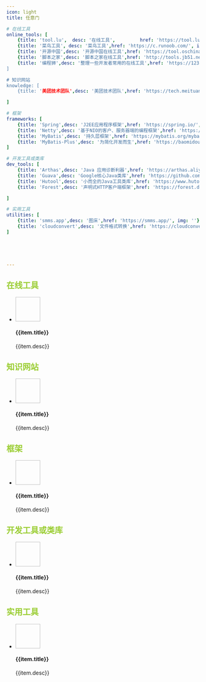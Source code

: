 ```yaml
---
icon: light
title: 任意门

# 在线工具
online_tools: [
    {title: 'tool.lu',  desc: '在线工具',         href: 'https://tool.lu/', img: 'https://tool.lu/favicon.ico'},
    {title: '菜鸟工具', desc: '菜鸟工具',href: 'https://c.runoob.com/', img: 'https://static.runoob.com/images/c-runoob-logo.ico'},
    {title: '开源中国',desc: '开源中国在线工具',href: 'https://tool.oschina.net/', img: 'https://tool.oschina.net/img/favicon.ico'},
    {title: '脚本之家',desc: '脚本之家在线工具',href: 'http://tools.jb51.net/', img: 'http://tools.jb51.net/favicon.ico'},
    {title: '编程狮',desc: '整理一些开发者常用的在线工具',href: 'https://123.w3cschool.cn/webtools', img: 'https://7n.w3cschool.cn/statics/images/favicon.ico''},
]

# 知识网站
knowledge: [
    {title: '美团技术团队',desc: '美团技术团队',href: 'https://tech.meituan.com/', img: 'https://awps-assets.meituan.net/mit/blog/v20190629/asset/icon/favicon.ico'},

]

# 框架
frameworks: [
    {title: 'Spring',desc: 'J2EE应用程序框架',href: 'https://spring.io/', img: 'https://spring.io/favicon.svg'},
    {title: 'Netty',desc: '基于NIO的客户、服务器端的编程框架',href: 'https://netty.io//', img: 'https://netty.io/images/favicon.ico'},
    {title: 'MyBatis',desc: '持久层框架',href: 'https://mybatis.org/mybatis-3/zh/index.html', img: 'http://www.mybatis.org/images/mybatis-logo.png'},
    {title: 'MyBatis-Plus',desc: '为简化开发而生',href: 'https://baomidou.com/', img: 'https://baomidou.com/img/favicon.ico'},
]

# 开发工具或类库
dev_tools: [
    {title: 'Arthas',desc: 'Java 应用诊断利器',href: 'https://arthas.aliyun.com/', img: 'https://arthas.aliyun.com/images/favicon.ico'},
    {title: 'Guava',desc: 'Google核心Java类库',href: 'https://github.com/google/guava', img: 'https://github.githubassets.com/favicons/favicon-dark.svg'},
    {title: 'Hutool',desc: '小而全的Java工具类库',href: 'https://www.hutool.cn/', img: 'https://www.hutool.cn/favicon.ico'},
    {title: 'Forest',desc: '声明式HTTP客户端框架',href: 'https://forest.dtflyx.com/', img: 'https://forest.dtflyx.com/img/logo.png'},

]

# 实用工具
utilities: [
    {title: 'smms.app',desc: '图床',href: 'https://smms.app/', img: ''},
    {title: 'cloudconvert',desc: '文件格式转换',href: 'https://cloudconvert.com/', img: 'https://cloudconvert.com/images/logo_flat_32.png'},
]





---
```


## <font color="yellowgreen">在线工具</font>
<body class="xbody">
    <ul class="project-list">
        <li v-for="item in $frontmatter.online_tools" class="project-list-item-wrap">
            <a class="clearfix project-list-item" style="max-width:100%;height:auto;" :href="item.href" >
                <div class="fl cover">
                    <img :src="item.img"  width="64" height="64">
                </div>
                <div class="info">
                    <h4 class="single-ellipsis info-title">{{item.title}}</h4>
                    <p class="double-ellipsis info-des">{{item.desc}}</p>
                </div>
            </a>
        </li>
    </ul>
</body>

 ## <font color="yellowgreen">知识网站</font>
<body class="xbody">
    <ul class="project-list">
        <li v-for="item in $frontmatter.knowledge" class="project-list-item-wrap">
            <a class="clearfix project-list-item" style="max-width:100%;height:auto;" :href="item.href" >
                <div class="fl cover">
                    <img :src="item.img"  width="64" height="64">
                </div>
                <div class="info">
                    <h4 class="single-ellipsis info-title">{{item.title}}</h4>
                    <p class="double-ellipsis info-des">{{item.desc}}</p>
                </div>
            </a>
        </li>
    </ul>
</body>

 ## <font color="yellowgreen">框架</font>
<body class="xbody">
    <ul class="project-list">
        <li v-for="item in $frontmatter.frameworks" class="project-list-item-wrap">
            <a class="clearfix project-list-item" style="max-width:100%;height:auto;" :href="item.href" >
                <div class="fl cover">
                    <img :src="item.img"  width="64" height="64">
                </div>
                <div class="info">
                    <h4 class="single-ellipsis info-title">{{item.title}}</h4>
                    <p class="double-ellipsis info-des">{{item.desc}}</p>
                </div>
            </a>
        </li>
    </ul>
</body>

## <font color="yellowgreen">开发工具或类库</font>
<body class="xbody">
    <ul class="project-list">
        <li v-for="item in $frontmatter.dev_tools" class="project-list-item-wrap">
            <a class="clearfix project-list-item" style="max-width:100%;height:auto;" :href="item.href" >
                <div class="fl cover">
                    <img :src="item.img"  width="64" height="64">
                </div>
                <div class="info">
                    <h4 class="single-ellipsis info-title">{{item.title}}</h4>
                    <p class="double-ellipsis info-des">{{item.desc}}</p>
                </div>
            </a>
        </li>
    </ul>
</body>

## <font color="yellowgreen">实用工具</font>
<body class="xbody">
    <ul class="project-list">
        <li v-for="item in $frontmatter.utilities" class="project-list-item-wrap">
            <a class="clearfix project-list-item" style="max-width:100%;height:auto;" :href="item.href" >
                <div class="fl cover">
                    <img :src="item.img"  width="64" height="64">
                </div>
                <div class="info">
                    <h4 class="single-ellipsis info-title">{{item.title}}</h4>
                    <p class="double-ellipsis info-des">{{item.desc}}</p>
                </div>
            </a>
        </li>
    </ul>
</body>